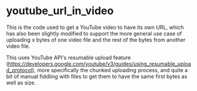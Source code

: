 # youtube_url_in_video
This is the code used to get a YouTube video to have its own URL, which has also been slightly modified to support the more general use case of uploading x bytes of one video file and the rest of the bytes from another video file.

This uses YouTube API's resumable upload feature (https://developers.google.com/youtube/v3/guides/using_resumable_upload_protocol), more specifically the chunked uploading process, and quite a bit of manual fiddling with files to get them to have the same first bytes as well as size.
